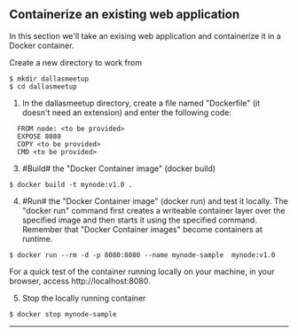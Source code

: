 
## Containerize an existing web application

In this section we'll take an exising web application and containerize it in a Docker container.

Create a new directory to work from 
```
$ mkdir dallasmeetup
$ cd dallasmeetup
```

1. In the dallasmeetup directory, create a file named "Dockerfile" (it doesn't need an extension) and enter the following code:

```
  FROM node: <to be provided>
  EXPOSE 8080
  COPY <to be provided>
  CMD <to be provided>
```

3. #Build# the "Docker Container image" (docker build)
```
$ docker build -t mynode:v1.0 .
```

4. #Run# the "Docker Container image" (docker run) and test it locally.  The "docker run" command first creates a writeable container layer over the specified image and then starts it using the specified command.  Remember that "Docker Container images" become containers at runtime.

```
$ docker run --rm -d -p 8080:8080 --name mynode-sample  mynode:v1.0
```

  For a quick test of the container running locally on your machine, in your browser, access http://localhost:8080.  

5. Stop the locally running container

```  
$ docker stop mynode-sample
```


---
